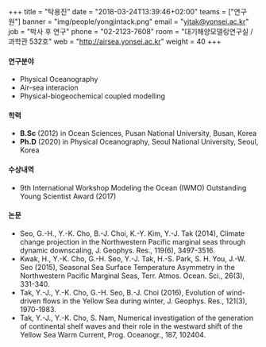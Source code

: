 +++
title = "탁용진"
date = "2018-03-24T13:39:46+02:00"
teams = ["연구원"]
banner = "img/people/yongjintack.png"
email = "yjtak@yonsei.ac.kr"
job = "박사 후 연구"
phone = "02-2123-7608"
room = "대기해양모델링연구실 / 과학관 532호"
web = "http://airsea.yonsei.ac.kr"
weight = 40
+++

#### 연구분야
+ Physical Oceanography
+ Air-sea interacion
+ Physical-biogeochemical coupled modelling

#### 학력
+ **B.Sc** (2012) in Ocean Sciences, Pusan National University, Busan, Korea
+ **Ph.D** (2020) in Physical Oceanography, Seoul National University, Seoul, Korea

#### 수상내역
+ 9th International Workshop Modeling the Ocean (IWMO) Outstanding Young Scientist Award (2017)

#### 논문
+ Seo, G.-H., Y.-K. Cho, B.-J. Choi, K.-Y. Kim, Y.-J. Tak (2014), Climate change projection in the Northwestern Pacific marginal seas through dynamic downscaling, J. Geophys. Res., 119(6), 3497-3516.
+ Kwak, H., Y.-K. Cho, G.-H. Seo, Y.-J. Tak, H.-S. Park, S. H. You, J.-W. Seo (2015), Seasonal Sea Surface Temperature Asymmetry in the Northwestern Pacific Marginal Seas, Terr. Atmos. Ocean. Sci., 26(3), 331-340.
+ Tak, Y.-J., Y.-K. Cho, G.-H. Seo, B.-J. Choi (2016), Evolution of wind-driven flows in the Yellow Sea during winter, J. Geophys. Res., 121(3), 1970-1983.
+ Tak, Y.-J., Y.-K. Cho, S. Nam, Numerical investigation of the generation of continental shelf waves and their role in the westward shift of the Yellow Sea Warm Current, Prog. Oceanogr., 187, 102404.
